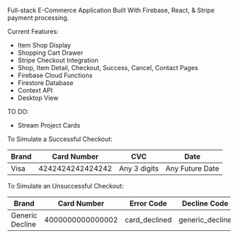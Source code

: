 Full-stack E-Commerce Application Built With Firebase, React, & Stripe payment processing. 

Current Features: 
  - Item Shop Display
  - Shopping Cart Drawer
  - Stripe Checkout Integration
  - Shop, Item Detail, Checkout, Success, Cancel, Contact Pages
  - Firebase Cloud Functions 
  - Firestore Database
  - Context API
  - Desktop View 

TO DO:

- Stream Project Cards

To Simulate a Successful Checkout:

| Brand | Card Number | CVC | Date |
| ------------- | ------------- | ------------- | ------------- |
| Visa  | 4242424242424242 | Any 3 digits | Any Future Date |

To Simulate an Unsuccessful Checkout: 

| Brand | Card Number | Error Code | Decline Code |
| ------------- | ------------- | ------------- | ------------- |
| Generic Decline  | 4000000000000002 | card_declined | generic_decline |
